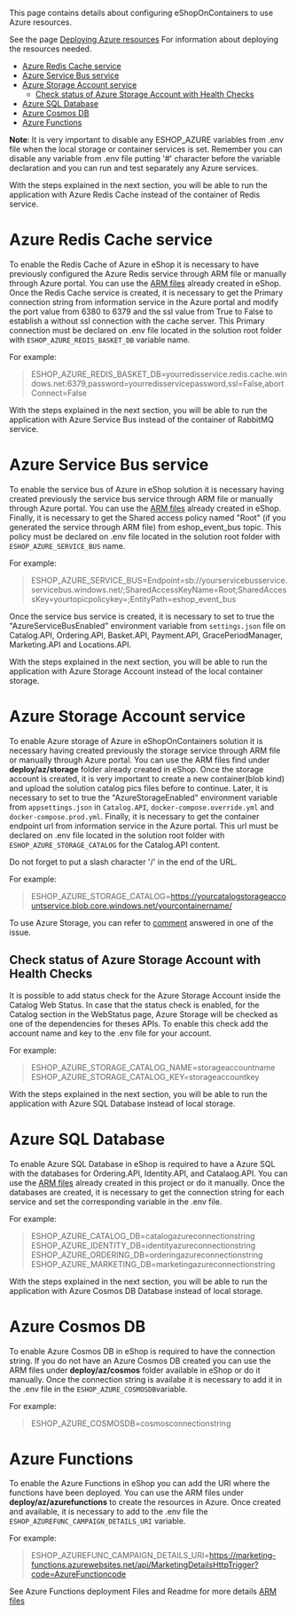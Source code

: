 This page contains details about configuring eShopOnContainers to use Azure resources.

See the page [Deploying Azure resources](Deploying-Azure-resources) For information about deploying the resources needed.

- [Azure Redis Cache service](#azure-redis-cache-service)
- [Azure Service Bus service](#azure-service-bus-service)
- [Azure Storage Account service](#azure-storage-account-service)
  - [Check status of Azure Storage Account with Health Checks](#check-status-of-azure-storage-account-with-health-checks)
- [Azure SQL Database](#azure-sql-database)
- [Azure Cosmos DB](#azure-cosmos-db)
- [Azure Functions](#azure-functions)

**Note**: It is very important to disable any ESHOP_AZURE variables from .env file when the local storage or container services is set. Remember you can disable any variable from .env file putting '#' character before the variable declaration and you can run and test separately any Azure services.

With the steps explained in the next section, you will be able to run the application with Azure Redis Cache instead of the container of Redis service.

# Azure Redis Cache service

To enable the Redis Cache of Azure in eShop it is necessary to have previously configured the Azure Redis service through ARM file or manually through Azure portal. You can use the [ARM files](deploy/az/redis/readme.md) already created in eShop. Once the Redis Cache service is created, it is necessary to get the Primary connection string from information service in the Azure portal and modify the port value from 6380 to 6379 and the ssl value from True to False to establish a without ssl connection with the cache server. This Primary connection must be declared on .env file located in the solution root folder with `ESHOP_AZURE_REDIS_BASKET_DB` variable name.

For example:
>ESHOP_AZURE_REDIS_BASKET_DB=yourredisservice.redis.cache.windows.net:6379,password=yourredisservicepassword,ssl=False,abortConnect=False

With the steps explained in the next section, you will be able to run the application with Azure Service Bus instead of the container of RabbitMQ service.

# Azure Service Bus service

To enable the service bus of Azure in eShop solution it is necessary having created previously the service bus service through ARM file or manually through Azure portal. You can use the [ARM files](https://github.com/dotnet-architecture/eShopOnContainers/blob/dev/deploy/azure/az/servicebus/readme.md) already created in eShop. Finally, it is necessary to get the Shared access policy named "Root" (if you generated the service through ARM file) from eshop_event_bus topic. This policy must be declared on .env file located in the solution root folder with `ESHOP_AZURE_SERVICE_BUS` name.

For example:
>ESHOP_AZURE_SERVICE_BUS=Endpoint=sb://yourservicebusservice.servicebus.windows.net/;SharedAccessKeyName=Root;SharedAccessKey=yourtopicpolicykey=;EntityPath=eshop_event_bus

Once the service bus service is created, it is necessary to set to true the "AzureServiceBusEnabled" environment variable from `settings.json` file on Catalog.API, Ordering.API, Basket.API, Payment.API, GracePeriodManager, Marketing.API and Locations.API.

With the steps explained in the next section, you will be able to run the application with Azure Storage Account instead of the local container storage.

# Azure Storage Account service

To enable Azure storage of Azure in eShopOnContainers solution it is necessary having created previously the storage service through ARM file or manually through Azure portal. You can use the ARM files find under **deploy/az/storage** folder already created in eShop. Once the storage account is created, it is very important to create a new container(blob kind) and upload the solution catalog pics files before to continue. Later, it is necessary to set to true the "AzureStorageEnabled" environment variable from `appsettings.json` in `Catalog.API`, `docker-compose.override.yml` and `docker-compose.prod.yml`. Finally, it is necessary to get the container endpoint url from information service in the Azure portal. This url must be declared on .env file located in the solution root folder with `ESHOP_AZURE_STORAGE_CATALOG` for the Catalog.API content.

Do not forget to put a slash character '/' in the end of the URL.

For example:
>ESHOP_AZURE_STORAGE_CATALOG=https://yourcatalogstorageaccountservice.blob.core.windows.net/yourcontainername/

To use Azure Storage, you can refer to [comment](https://github.com/dotnet-architecture/eShopOnContainers/issues/2047#issuecomment-1437084043) answered in one of the issue.

## Check status of Azure Storage Account with Health Checks

It is possible to add status check for the Azure Storage Account inside the Catalog Web Status. In case that the status check is enabled, for the Catalog section in the WebStatus page, Azure Storage will be checked as one of the dependencies for theses APIs. To enable this check add the account name and key to the .env file for your account.

For example:
>ESHOP_AZURE_STORAGE_CATALOG_NAME=storageaccountname
>ESHOP_AZURE_STORAGE_CATALOG_KEY=storageaccountkey

With the steps explained in the next section, you will be able to run the application with Azure SQL Database instead of local storage.

# Azure SQL Database

To enable Azure SQL Database in eShop is required to have a Azure SQL with the databases for Ordering.API, Identity.API, and Catalaog.API. You can use the [ARM files](deploy/az/sql/readme.md) already created in this project or do it manually. Once the databases are created, it is necessary to get the connection string for each service and set the corresponding variable in the .env file.

For example:
>ESHOP_AZURE_CATALOG_DB=catalogazureconnectionstring
>ESHOP_AZURE_IDENTITY_DB=identityazureconnectionstring
>ESHOP_AZURE_ORDERING_DB=orderingazureconnectionstring
>ESHOP_AZURE_MARKETING_DB=marketingazureconnectionstring

With the steps explained in the next section, you will be able to run the application with Azure Cosmos DB Database instead of local storage.

# Azure Cosmos DB

To enable Azure Cosmos DB in eShop is required to have the connection string. If you do not have an Azure Cosmos DB created you can use the ARM files under **deploy/az/cosmos** folder available in eShop or do it manually. Once the connection string is availabe it is necessary to add it in the .env file in the `ESHOP_AZURE_COSMOSDB`variable.

For example:
>ESHOP_AZURE_COSMOSDB=cosmosconnectionstring

# Azure Functions

To enable the Azure Functions in eShop you can add the URI where the functions have been deployed. You can use the ARM files under **deploy/az/azurefunctions** to create the resources in Azure. Once created and available, it is necessary to add to the .env file the `ESHOP_AZUREFUNC_CAMPAIGN_DETAILS_URI` variable.

For example:
 >ESHOP_AZUREFUNC_CAMPAIGN_DETAILS_URI=https://marketing-functions.azurewebsites.net/api/MarketingDetailsHttpTrigger?code=AzureFunctioncode
 
See Azure Functions deployment Files and Readme for more details [ARM files](deploy/az/azurefunctions/readme.md)

